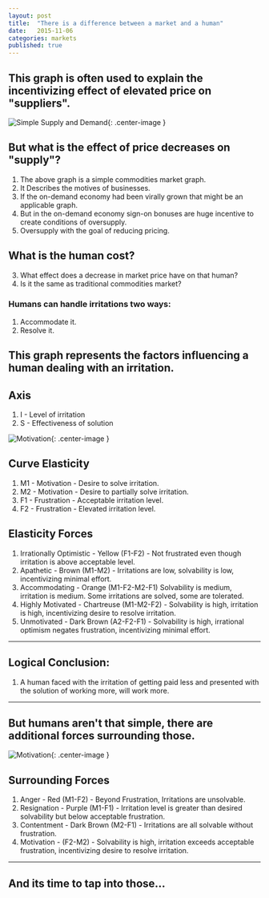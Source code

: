 ```yaml
---
layout: post
title:  "There is a difference between a market and a human"
date:   2015-11-06
categories: markets
published: true
---
```

## This graph is often used to explain the incentivizing effect of elevated price on "suppliers".

![Simple Supply and Demand](/blog/img/start.png){: .center-image }

## But what is the effect of price decreases on "supply"?

1. The above graph is a simple commodities market graph.
1. It Describes the motives of businesses.
2. If the on-demand economy had been virally grown that might be an applicable graph.
2. But in the on-demand economy sign-on bonuses are huge incentive to create conditions of oversupply.
3. Oversupply with the goal of reducing pricing.

## What is the human cost?
3. What effect does a decrease in market price have on that human?
4. Is it the same as traditional commodities market?

###  Humans can handle irritations two ways:
1. Accommodate it.
2. Resolve it.

## This graph represents the factors influencing a human dealing with an irritation.

## Axis
1. I - Level of irritation
2. S - Effectiveness of solution

![Motivation ](/blog/img/motivation.png){: .center-image }

## Curve Elasticity
1. M1 - Motivation - Desire to solve irritation.
1. M2 - Motivation - Desire to partially solve irritation.
2. F1 - Frustration - Acceptable irritation level.
2. F2 - Frustration - Elevated irritation level.

## Elasticity Forces
1. Irrationally Optimistic - Yellow (F1-F2) - Not frustrated even though irritation is above acceptable level.
2. Apathetic - Brown (M1-M2) - Irritations are low, solvability is low, incentivizing minimal effort.
3. Accommodating - Orange (M1-F2-M2-F1) Solvability is medium, irritation is medium. Some irritations are solved, some are tolerated.
4. Highly Motivated - Chartreuse (M1-M2-F2) - Solvability is high, irritation is high, incentivizing desire to resolve irritation.
5. Unmotivated - Dark Brown (A2-F2-F1) - Solvability is high, irrational optimism negates frustration, incentivizing minimal effort.

***

## Logical Conclusion:
1. A human faced with the irritation of getting paid less and presented with the solution of working more, will work more.

***

## But humans aren't that simple, there are additional forces surrounding those.

![Motivation ](/blog/img/motivation2.png){: .center-image }

## Surrounding Forces
1. Anger - Red (M1-F2) - Beyond Frustration, Irritations are unsolvable.
2. Resignation - Purple (M1-F1) - Irritation level is greater than desired solvability but below acceptable frustration.
3. Contentment - Dark Brown (M2-F1) - Irritations are all solvable without frustration.
4. Motivation - (F2-M2) - Solvability is high, irritation exceeds acceptable frustration, incentivizing desire to resolve irritation.

***

## And its time to tap into those...
